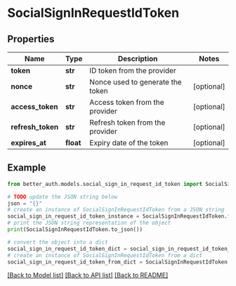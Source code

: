 # SocialSignInRequestIdToken


## Properties

Name | Type | Description | Notes
------------ | ------------- | ------------- | -------------
**token** | **str** | ID token from the provider | 
**nonce** | **str** | Nonce used to generate the token | [optional] 
**access_token** | **str** | Access token from the provider | [optional] 
**refresh_token** | **str** | Refresh token from the provider | [optional] 
**expires_at** | **float** | Expiry date of the token | [optional] 

## Example

```python
from better_auth.models.social_sign_in_request_id_token import SocialSignInRequestIdToken

# TODO update the JSON string below
json = "{}"
# create an instance of SocialSignInRequestIdToken from a JSON string
social_sign_in_request_id_token_instance = SocialSignInRequestIdToken.from_json(json)
# print the JSON string representation of the object
print(SocialSignInRequestIdToken.to_json())

# convert the object into a dict
social_sign_in_request_id_token_dict = social_sign_in_request_id_token_instance.to_dict()
# create an instance of SocialSignInRequestIdToken from a dict
social_sign_in_request_id_token_from_dict = SocialSignInRequestIdToken.from_dict(social_sign_in_request_id_token_dict)
```
[[Back to Model list]](../README.md#documentation-for-models) [[Back to API list]](../README.md#documentation-for-api-endpoints) [[Back to README]](../README.md)


